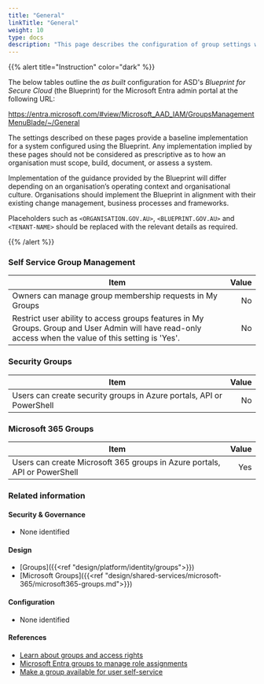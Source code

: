 ```yaml
---
title: "General"
linkTitle: "General"
weight: 10
type: docs
description: "This page describes the configuration of group settings within Microsoft Entra ID associated with systems built according to the guidance provided by ASD's Blueprint for Secure Cloud."
---
```


{{% alert title="Instruction" color="dark" %}}

The below tables outline the *as built* configuration for ASD's *Blueprint for Secure Cloud* (the Blueprint) for the Microsoft Entra admin portal at the following URL:

<https://entra.microsoft.com/#view/Microsoft_AAD_IAM/GroupsManagementMenuBlade/~/General>

The settings described on these pages provide a baseline implementation for a system configured using the Blueprint. Any implementation implied by these pages should not be considered as prescriptive as to how an organisation must scope, build, document, or assess a system.

Implementation of the guidance provided by the Blueprint will differ depending on an organisation’s operating context and organisational culture. Organisations should implement the Blueprint in alignment with their existing change management, business processes and frameworks.

Placeholders such as `<ORGANISATION.GOV.AU>`, `<BLUEPRINT.GOV.AU>` and `<TENANT-NAME>` should be replaced with the relevant details as required.

{{% /alert %}}

### Self Service Group Management

| Item                                                                                                                                                   | Value |
| ------------------------------------------------------------------------------------------------------------------------------------------------------ | ----: |
| Owners can manage group membership requests in My Groups                                                                                               |    No |
| Restrict user ability to access groups features in My Groups. Group and User Admin will have read-only access when the value of this setting is 'Yes'. |    No |

### Security Groups

| Item                                                                 | Value |
| -------------------------------------------------------------------- | ----: |
| Users can create security groups in Azure portals, API or PowerShell |    No |

### Microsoft 365 Groups

| Item                                                                      | Value |
| ------------------------------------------------------------------------- | ----: |
| Users can create Microsoft 365 groups in Azure portals, API or PowerShell |   Yes |

### Related information

#### Security & Governance

* None identified
  
#### Design

* [Groups]({{<ref "design/platform/identity/groups">}})
* [Microsoft Groups]({{<ref "design/shared-services/microsoft-365/microsoft365-groups.md">}})
  
#### Configuration

* None identified

#### References

* [Learn about groups and access rights](https://learn.microsoft.com/entra/fundamentals/concept-learn-about-groups)
* [Microsoft Entra groups to manage role assignments](https://learn.microsoft.com/entra/identity/role-based-access-control/groups-concept)
* [Make a group available for user self-service](https://learn.microsoft.com/entra/identity/users/groups-self-service-management?WT.mc_id=Portal-Microsoft_AAD_IAM#make-a-group-available-for-user-self-service)
  